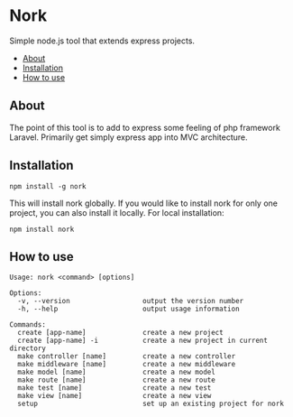 # Nork
Simple node.js tool that extends express projects.

 - [About](#about)
 - [Installation](#installation)
 - [How to use](#how-to-use)

## About
The point of this tool is to add to express some feeling of php framework Laravel. Primarily get simply express app into MVC architecture.

## Installation
```
npm install -g nork
```
This will install nork globally. If you would like to install nork for only one project, you can also install it locally. For local installation:
 ```
 npm install nork
```
## How to use
```
Usage: nork <command> [options]

Options:
  -v, --version                  output the version number
  -h, --help                     output usage information

Commands:
  create [app-name]              create a new project
  create [app-name] -i           create a new project in current directory
  make controller [name]         create a new controller
  make middleware [name]         create a new middleware
  make model [name]              create a new model
  make route [name]              create a new route
  make test [name]               create a new test
  make view [name]               create a new view
  setup                          set up an existing project for nork
```
